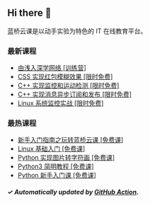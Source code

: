 ## Hi there 👋

蓝桥云课是以动手实验为特色的 IT 在线教育平台。

### 最新课程

<!-- LATEST:START -->
- [由浅入深学网络 [训练营]](https://www.lanqiao.cn/courses/680/)
- [CSS 实现红包模糊效果 [限时免费]](https://www.lanqiao.cn/courses/497/)
- [C++ 实现监控和运动检测 [限时免费]](https://www.lanqiao.cn/courses/671/)
- [C++ 实现消息异步订阅和发布 [限时免费]](https://www.lanqiao.cn/courses/664/)
- [Linux 系统监控实战 [限时免费]](https://www.lanqiao.cn/courses/92/)
<!-- LATEST:END -->

### 最热课程

<!-- HOTEST:START -->
- [新手入门指南之玩转蓝桥云课 [免费课]](https://www.lanqiao.cn/courses/63/)
- [Linux 基础入门 [免费课]](https://www.lanqiao.cn/courses/1/)
- [Python 实现图片转字符画 [免费课]](https://www.lanqiao.cn/courses/370/)
- [Python3 简明教程 [免费课]](https://www.lanqiao.cn/courses/596/)
- [Python 新手入门课 [免费课]](https://www.lanqiao.cn/courses/1330/)
<!-- HOTEST:END -->

##### ✓ Automatically updated by [GitHub Action](https://github.com/lanqiao-courses/.github/actions/workflows/update.yml).
